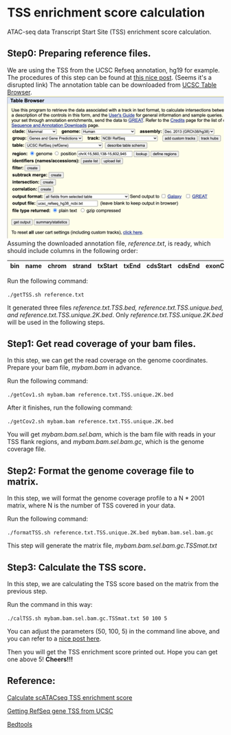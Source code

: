 # TSS enrichment score calculation
ATAC-seq data Transcript Start Site (TSS) enrichment score calculation.

## Step0: Preparing reference files.
We are using the TSS from the UCSC Refseq annotation, hg19 for example.
The procedures of this step can be found at [this nice post](https://randomstate.net/2018-06-28-getting-refseq-gene-tss-from-ucsc/). (Seems it's a disrupted link)
The annotation table can be downloaded from [UCSC Table Browser](https://genome-euro.ucsc.edu/cgi-bin/hgTables).
![how to get the annotation file](./ucsc.png)
Assuming the downloaded annotation file, *reference.txt*, is ready, which should include columns in the following order:

|bin	|name	|chrom	|strand	|txStart	|txEnd	|cdsStart	|cdsEnd	|exonCount	|exonStarts	|exonEnds	|score	|name2	|cdsStartStat	|cdsEndStat	|exonFrames|
--- | --- | --- | --- | --- | --- | --- | --- | --- | --- | --- | --- | --- | --- | --- | --- |

Run the following command:

`./getTSS.sh reference.txt`

It generated three files *reference.txt.TSS.bed, reference.txt.TSS.unique.bed, and reference.txt.TSS.unique.2K.bed*.
Only *reference.txt.TSS.unique.2K.bed* will be used in the following steps.

## Step1: Get read coverage of your bam files.

In this step, we can get the read coverage on the genome coordinates.
Prepare your bam file, *mybam.bam* in advance.

Run the following command:

`./getCov1.sh mybam.bam reference.txt.TSS.unique.2K.bed`

After it finishes, run the following command:

`./getCov2.sh mybam.bam reference.txt.TSS.unique.2K.bed`

You will get *mybam.bam.sel.bam*, which is the bam file with reads in your TSS flank regions, and *mybam.bam.sel.bam.gc*, which is the genome coverage file.

## Step2: Format the genome coverage file to matrix.

In this step, we will format the genome coverage profile to a N * 2001 matrix, where N is the number of TSS covered in your data.

Run the following command:

`./formatTSS.sh reference.txt.TSS.unique.2K.bed mybam.bam.sel.bam.gc`

This step will generate the matrix file, *mybam.bam.sel.bam.gc.TSSmat.txt*

## Step3: Calculate the TSS score.

In this step, we are calculating the TSS score based on the matrix from the previous step.

Run the command in this way:

`./calTSS.sh mybam.bam.sel.bam.gc.TSSmat.txt 50 100 5`

You can adjust the parameters (50, 100, 5) in the command line above, and you can refer to a [nice post here](https://divingintogeneticsandgenomics.rbind.io/post/calculate-scatacseq-tss-enrichment-score/).


Then you will get the TSS enrichment score printed out. 
Hope you can get one above 5!
**Cheers!!!**

## Reference:
[Calculate scATACseq TSS enrichment score](https://divingintogeneticsandgenomics.rbind.io/post/calculate-scatacseq-tss-enrichment-score/)

[Getting RefSeq gene TSS from UCSC](https://randomstate.net/2018-06-28-getting-refseq-gene-tss-from-ucsc/)

[Bedtools](https://bedtools.readthedocs.io/en/latest/)






